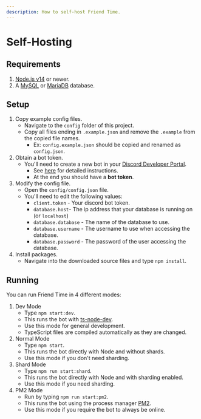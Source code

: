 ```yaml
---
description: How to self-host Friend Time.
---
```


# Self-Hosting

## Requirements

1. [Node.js v14](https://nodejs.org/) or newer.
2. A [MySQL](https://www.mysql.com/) or [MariaDB](https://mariadb.org/) database.

## Setup

1. Copy example config files.
   * Navigate to the `config` folder of this project.
   * Copy all files ending in `.example.json` and remove the `.example` from the copied file names.
     * Ex: `config.example.json` should be copied and renamed as `config.json`.
2. Obtain a bot token.
   * You'll need to create a new bot in your [Discord Developer Portal](https://discord.com/developers/applications/).
     * See [here](https://www.writebots.com/discord-bot-token/) for detailed instructions.
     * At the end you should have a **bot token**.
3. Modify the config file.
   * Open the `config/config.json` file.
   * You'll need to edit the following values:
     * `client.token` - Your discord bot token.
     * `database.host`- The ip address that your database is running on \(or `localhost`\)
     * `database.database` - The name of the database to use.
     * `database.username` - The username to use when accessing the database.
     * `database.password` - The password of the user accessing the database.
4. Install packages.
   * Navigate into the downloaded source files and type `npm install`.

## Running

You can run Friend Time in 4 different modes:

1. Dev Mode
   * Type `npm start:dev`.
   * This runs the bot with [ts-node-dev](https://www.npmjs.com/package/ts-node-dev).
   * Use this mode for general development.
   * TypeScript files are compiled automatically as they are changed.
2. Normal Mode
   * Type `npm start`.
   * This runs the bot directly with Node and without shards.
   * Use this mode if you don't need sharding.
3. Shard Mode
   * Type `npm run start:shard`.
   * This runs the bot directly with Node and with sharding enabled.
   * Use this mode if you need sharding.
4. PM2 Mode
   * Run by typing `npm run start:pm2`.
   * This runs the bot using the process manager [PM2](https://pm2.keymetrics.io/).
   * Use this mode if you require the bot to always be online.

